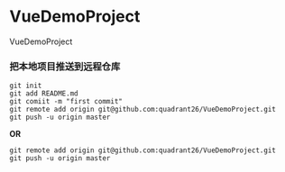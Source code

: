 # VueDemoProject
VueDemoProject

### 把本地项目推送到远程仓库

```git
git init
git add README.md
git comiit -m "first commit"
git remote add origin git@github.com:quadrant26/VueDemoProject.git
git push -u origin master
```
**OR**
```git
git remote add origin git@github.com:quadrant26/VueDemoProject.git
git push -u origin master
```
